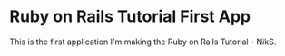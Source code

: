 # Ruby on Rails Tutorial First App

This is the first application I'm making the Ruby on Rails Tutorial - NikS.